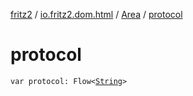 [fritz2](../../index.md) / [io.fritz2.dom.html](../index.md) / [Area](index.md) / [protocol](./protocol.md)

# protocol

`var protocol: Flow<`[`String`](https://kotlinlang.org/api/latest/jvm/stdlib/kotlin/-string/index.html)`>`